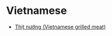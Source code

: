 # Vietnamese

- [Thịt nướng (Vietnamese grilled meat)](../recipes/thịt-nướng-(vietnamese-grilled-meat).md)
